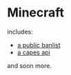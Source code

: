 # Minecraft
includes:
- [a public banlist](https://GamingCrafthd.github.io/minecraft/banlist)
- [a capes api](https://GamingCrafthd.github.io/minecraft/capes)

and soon more.
